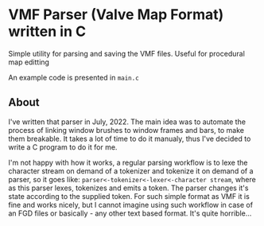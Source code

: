 # VMF Parser (Valve Map Format) written in C
Simple utility for parsing and saving the VMF files. Useful for procedural map editting

An example code is presented in ```main.c```

## About
I've written that parser in July, 2022. The main idea was to automate the process of linking window brushes to window frames and bars,
to make them breakable. It takes a lot of time to do it manualy, thus I've decided to write a C program to do it for me. 

I'm not happy with how it works, a regular parsing workflow is to lexe the character stream on demand of a tokenizer and 
tokenize it on demand of a parser, so
it goes like: ```parser<-tokenizer<-lexer<-character stream```, where as this parser lexes, tokenizes and emits a token. The parser changes
it's state according to the supplied token. For such simple format as VMF it is fine and works nicely, but I cannot imagine using such workflow
in case of an FGD files or basically - any other text based format. It's quite horrible...
